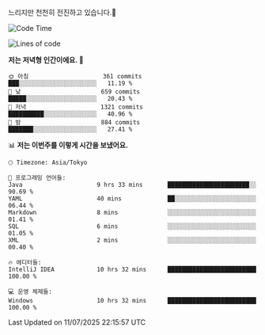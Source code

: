 느리지만 천천히 전진하고 있습니다.🐢

<!--START_SECTION:waka-->
![Code Time](http://img.shields.io/badge/Code%20Time-1%2C638%20hrs%203%20mins-blue)

![Lines of code](https://img.shields.io/badge/%EC%A0%80%EB%8A%94%20%EC%97%AC%ED%83%9C%EA%B9%8C%EC%A7%80%20-924.1%20thousand%20%EC%A4%84%EC%9D%98%20%EC%BD%94%EB%93%9C%EB%A5%BC%20%EC%9E%91%EC%84%B1%ED%96%88%EC%96%B4%EC%9A%94.-blue)

**저는 저녁형 인간이에요. 🦉** 

```text
🌞 아침                     361 commits         ███░░░░░░░░░░░░░░░░░░░░░░   11.19 % 
🌆 낮　                     659 commits         █████░░░░░░░░░░░░░░░░░░░░   20.43 % 
🌃 저녁                     1321 commits        ██████████░░░░░░░░░░░░░░░   40.96 % 
🌙 밤　                     884 commits         ███████░░░░░░░░░░░░░░░░░░   27.41 % 
```


📊 **저는 이번주를 이렇게 시간을 보냈어요.** 

```text
🕑︎ Timezone: Asia/Tokyo

💬 프로그래밍 언어들: 
Java                     9 hrs 33 mins       ███████████████████████░░   90.69 % 
YAML                     40 mins             ██░░░░░░░░░░░░░░░░░░░░░░░   06.44 % 
Markdown                 8 mins              ░░░░░░░░░░░░░░░░░░░░░░░░░   01.41 % 
SQL                      6 mins              ░░░░░░░░░░░░░░░░░░░░░░░░░   01.05 % 
XML                      2 mins              ░░░░░░░░░░░░░░░░░░░░░░░░░   00.40 % 

🔥 에디터들: 
IntelliJ IDEA            10 hrs 32 mins      █████████████████████████   100.00 % 

💻 운영 체제들: 
Windows                  10 hrs 32 mins      █████████████████████████   100.00 % 
```


 Last Updated on 11/07/2025 22:15:57 UTC
<!--END_SECTION:waka-->
